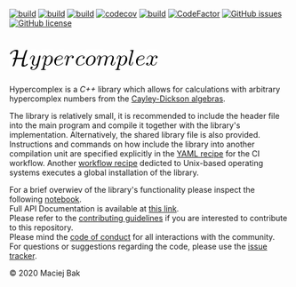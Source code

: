 [![build](https://github.com/AngryMaciek/hypercomplex/workflows/Include/badge.svg?branch=master)](https://github.com/AngryMaciek/hypercomplex/actions?query=workflow%3AInclude)
[![build](https://github.com/AngryMaciek/hypercomplex/workflows/Install/badge.svg?branch=master)](https://github.com/AngryMaciek/hypercomplex/actions?query=workflow%3AInstall)
[![build](https://github.com/AngryMaciek/hypercomplex/workflows/Catch2/badge.svg?branch=master)](https://github.com/AngryMaciek/hypercomplex/actions?query=workflow%3ACatch2)
[![codecov](https://codecov.io/gh/AngryMaciek/hypercomplex/branch/master/graph/badge.svg?token=SSKOK4XR1M)](https://codecov.io/gh/AngryMaciek/hypercomplex)
[![build](https://github.com/AngryMaciek/hypercomplex/workflows/cpplint/badge.svg?branch=master)](https://github.com/AngryMaciek/hypercomplex/actions?query=workflow%3Acpplint)
[![CodeFactor](https://www.codefactor.io/repository/github/angrymaciek/hypercomplex/badge)](https://www.codefactor.io/repository/github/angrymaciek/hypercomplex)
[![GitHub issues](https://img.shields.io/github/issues/AngryMaciek/hypercomplex)](https://github.com/AngryMaciek/hypercomplex/issues)
[![GitHub license](https://img.shields.io/github/license/AngryMaciek/hypercomplex)](https://github.com/AngryMaciek/hypercomplex/blob/master/LICENSE)

# ![Hypercomplex](img/logo.png)

Hypercomplex is a *C++* library which allows for calculations with arbitrary hypercomplex numbers from the [Cayley-Dickson algebras](https://en.wikipedia.org/wiki/Cayley%E2%80%93Dickson_construction).

The library is relatively small, it is recommended to include the header file into the main program and compile it together with the library's implementation. Alternatively, the shared library file is also provided.  
Instructions and commands on how include the library into another compilation unit are specified explicitly in the [YAML recipe](./github/workflows/include.yml) for the CI workflow.
Another [workflow recipe](./github/workflows/install.yml) dedicted to Unix-based operating systems executes a global installation of the library.

For a brief overwiev of the library's functionality please inspect the following [notebook](./example/example.ipynb).  
Full API Documentation is available at [this link](https://www.youtube.com/watch?v=dQw4w9WgXcQ).  
Please refer to the [contributing guidelines](CONTRIBUTING.md) if you are interested to contribute to this repository.  
Please mind the [code of conduct](CODE_OF_CONDUCT.md) for all interactions with the community.  
For questions or suggestions regarding the code, please use the [issue tracker](https://github.com/AngryMaciek/hypercomplex/issues).  

© 2020 Maciej Bak
